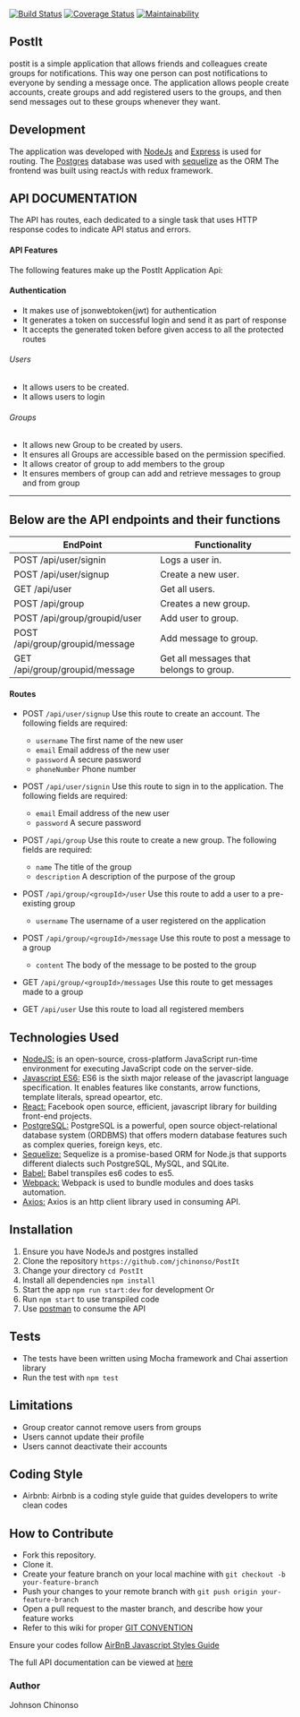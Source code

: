 [![Build Status](https://travis-ci.org/Jchinonso/PostIt.svg?branch=development)](https://travis-ci.org/Jchinonso/PostIt)
[![Coverage Status](https://coveralls.io/repos/github/Jchinonso/PostIt/badge.svg?branch=chore%2Ffix-code-climate)](https://coveralls.io/github/Jchinonso/PostIt?branch=chore%2Ffix-code-climate)
[![Maintainability](https://api.codeclimate.com/v1/badges/71565039e6e5bc314f1c/maintainability)](https://codeclimate.com/github/Jchinonso/PostIt/maintainability)

## PostIt

 postit is a simple application that allows friends and colleagues create groups for notifications. This way one person can post notifications to everyone by sending a message once. The application allows people create accounts, create groups and add registered users to the groups, and then send messages out to these groups whenever they want.
 

 Development
-------------
The application was developed with [NodeJs](http://nodejs.org) and [Express](http://expressjs.com) is used for routing. The [Postgres](http://postgresql.com) database was used with [sequelize](http://sequelizejs.com) as the ORM
The frontend was built using reactJs with redux framework.


API DOCUMENTATION
-----------------
The API has routes, each dedicated to a single task that uses HTTP response codes to indicate API status and errors.

#### API Features
The following features make up the PostIt Application Api:

#### Authentication
- It makes use of jsonwebtoken(jwt) for authentication
- It generates a token on successful login and send it as part of response
- It accepts the generated token before given access to all the protected routes

###### Users
- It allows users to be created.  
- It allows users to login  


###### Groups
- It allows new Group to be created by users.  
- It ensures all Groups are accessible based on the permission specified.  
- It allows creator of group to add members to the group
- It ensures members of group can add and retrieve messages to group and from group 


---

## Below are the API endpoints and their functions
EndPoint                       |   Functionality
------------------------------ |------------------------
POST /api/user/signin          |   Logs a user in.
POST /api/user/signup          |   Create a new user.            
GET /api/user                  |   Get all users.
POST /api/group                |   Creates a new group.
POST /api/group/groupid/user   |   Add user to group.
POST /api/group/groupid/message|   Add message to group.
GET /api/group/groupid/message |   Get all messages that belongs to group.

#### Routes
* POST `/api/user/signup` Use this route to create an account. The following fields are required:
  * `username` The first name of the new user
  * `email`     Email address of the new user
  * `password` A secure password
  * `phoneNumber` Phone number

* POST `/api/user/signin` Use this route to sign in to the application. The following fields are required:
  * `email`     Email address of the new user
  * `password` A secure password

* POST `/api/group` Use this route to create a new group. The following fields are required:
  * `name`  The title of the group
  * `description`     A description of the purpose of the group

* POST `/api/group/<groupId>/user` Use this route to add a user to a pre-existing group
  * `username` The username of a user registered on the application
  

* POST `/api/group/<groupId>/message` Use this route to post a message to a group
  * `content` The body of the message to be posted to the group


* GET `/api/group/<groupId>/messages` Use this route to get messages made to a group
* GET `/api/user` Use this route to load all registered members 



Technologies Used
-----------------

* [NodeJS:](https://nodejs.org/en/) is an open-source, cross-platform JavaScript run-time environment for executing JavaScript code on the server-side.
* [Javascript ES6:](https://en.wikipedia.org/wiki/ECMAScript) ES6 is the sixth major release of the javascript language specification. It enables features like constants, arrow functions, template literals, spread opeartor, etc.
* [React:](https://facebook.github.io/react/tutorial/tutorial.html) Facebook open source, efficient, javascript library for building front-end projects.
* [PostgreSQL:](https://www.postgresql.org/) PostgreSQL is a powerful, open source object-relational database system (ORDBMS) that offers modern database features such as complex queries, foreign keys, etc.
* [Sequelize:](http://docs.sequelizejs.com/) Sequelize is a promise-based ORM for Node.js that supports different dialects such PostgreSQL, MySQL, and SQLite.
* [Babel:](https://babeljs.io/)  Babel transpiles es6 codes to es5.
* [Webpack:](https://webpack.github.io/docs/what-is-webpack.html) Webpack is used to bundle modules and does tasks automation.
* [Axios:](https://www.npmjs.com/package/axios) Axios is an http client library used in consuming API.

Installation
------------
1.  Ensure you have NodeJs and postgres installed
2.  Clone the repository `https://github.com/jchinonso/PostIt`
3.  Change your directory `cd PostIt`
4.  Install all dependencies `npm install`
5.  Start the app `npm run start:dev` for development Or
6.  Run `npm start` to use transpiled code
7.  Use [postman](https://www.getpostman.com/) to consume the API

Tests
-----
*  The tests have been written using Mocha framework and Chai assertion library
*  Run the test with `npm test`

Limitations
-----------
- Group creator cannot remove users from groups
- Users cannot update their profile
- Users cannot deactivate their accounts

Coding Style
------------
- Airbnb: Airbnb is a coding style guide that guides developers to write clean codes

How to Contribute
-----------------
- Fork this repository.
- Clone it.
- Create your feature branch on your local machine with ```git checkout -b your-feature-branch```
- Push your changes to your remote branch with ```git push origin your-feature-branch```
- Open a pull request to the master branch, and describe how your feature works
- Refer to this wiki for proper <a href="https://github.com/Jchinonso/PostIt/wiki">GIT CONVENTION</a>

Ensure your codes follow <a href="https://github.com/airbnb/javascript">AirBnB Javascript Styles Guide</a>

The full API documentation can be viewed at <a href="https://jchinonso.github.io/slate/" target="_blank">here</a>

### Author
Johnson Chinonso
